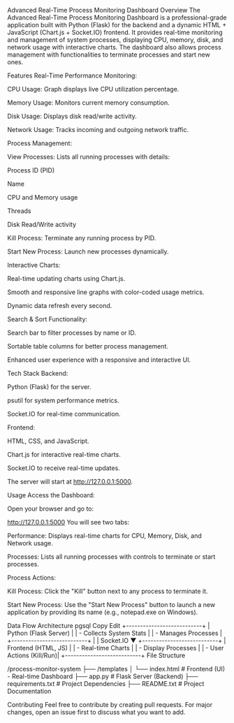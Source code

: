 Advanced Real-Time Process Monitoring Dashboard
Overview
The Advanced Real-Time Process Monitoring Dashboard is a professional-grade application built with Python (Flask) for the backend and a dynamic HTML + JavaScript (Chart.js + Socket.IO) frontend. It provides real-time monitoring and management of system processes, displaying CPU, memory, disk, and network usage with interactive charts. The dashboard also allows process management with functionalities to terminate processes and start new ones.

Features
Real-Time Performance Monitoring:

CPU Usage: Graph displays live CPU utilization percentage.

Memory Usage: Monitors current memory consumption.

Disk Usage: Displays disk read/write activity.

Network Usage: Tracks incoming and outgoing network traffic.

Process Management:

View Processes: Lists all running processes with details:

Process ID (PID)

Name

CPU and Memory usage

Threads

Disk Read/Write activity

Kill Process: Terminate any running process by PID.

Start New Process: Launch new processes dynamically.

Interactive Charts:

Real-time updating charts using Chart.js.

Smooth and responsive line graphs with color-coded usage metrics.

Dynamic data refresh every second.

Search & Sort Functionality:

Search bar to filter processes by name or ID.

Sortable table columns for better process management.

Enhanced user experience with a responsive and interactive UI.

Tech Stack
Backend:

Python (Flask) for the server.

psutil for system performance metrics.

Socket.IO for real-time communication.

Frontend:

HTML, CSS, and JavaScript.

Chart.js for interactive real-time charts.

Socket.IO to receive real-time updates.



The server will start at http://127.0.0.1:5000.

Usage
Access the Dashboard:

Open your browser and go to:

http://127.0.0.1:5000
You will see two tabs:

Performance: Displays real-time charts for CPU, Memory, Disk, and Network usage.

Processes: Lists all running processes with controls to terminate or start processes.

Process Actions:

Kill Process: Click the "Kill" button next to any process to terminate it.

Start New Process: Use the "Start New Process" button to launch a new application by providing its name (e.g., notepad.exe on Windows).

Data Flow Architecture
pgsql
Copy
Edit
+---------------------------+
|    Python (Flask Server)   |
|   - Collects System Stats  |
|   - Manages Processes      |
+---------------------------+
            |
            | Socket.IO
            ▼
+---------------------------+
|    Frontend (HTML, JS)     |
|   - Real-time Charts       |
|   - Display Processes      |
|   - User Actions (Kill/Run)|
+---------------------------+
File Structure

/process-monitor-system
 ├── /templates
 │     └── index.html          # Frontend (UI) - Real-time Dashboard
 ├── app.py                   # Flask Server (Backend)
 ├── requirements.txt         # Project Dependencies
 ├── README.txt               # Project Documentation


Contributing
Feel free to contribute by creating pull requests.
For major changes, open an issue first to discuss what you want to add.
